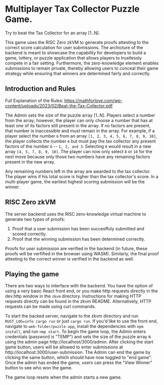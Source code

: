 # Multiplayer Tax Collector Puzzle Game.

Try to beat the Tax Collector for an array [1..N].

This game uses the RISC Zero zkVM to generate proofs attesting to the correct score calculation for user submissions. The archicture of the backend is meant to showcase the capability for developers to build a game, lottery, or puzzle application that allows players to trustlessly compete in a fair setting. Furthermore, the zero-knowledge element enables submissions to remain private, thereby allowing users to conceal their game strategy while ensuring that winners are determined fairly and correctly.

## Introduction and Rules

Full Explanation of the Rules: https://mathforlove.com/wp-content/uploads/2023/02/Beat-the-Tax-Collector.pdf

The Admin sets the size of the puzzle array [1..N]. Players select a number from the array; however, the player can only choose a number that has at least one of its factors still present in the array. If no factors are present, that number is inaccessible and must remain in the array. For example, if a player select the number `6` from an array `[1, 2, 3, 4, 5, 6, 7, 8, 9, 10]`, the player collects the number `6` but must pay the tax collector any present factors of the number `6` -- `1, 2, and 3`. Selecting `6` would result in a new array `[4, 5, 7, 8, 9, 10]`. The player can now only select `8` or `10` for the next move because only those two numbers have any remaining factors present in the new array.

Any remaining numbers left in the array are awarded to the tax collector. The player wins if his total score is higher than the tax collector's score. In a multi-player game, the earliest highest scoring submission will be the winner.

## RISC Zero zkVM

The server backend uses the RISC zero-knowledge virtual machine to generate two types of proofs:

1.  Proof that a user submission has been succesffuly submitted and scored correctly.
2.  Proof that the winning submission has been determined correctly.

Proofs for user submission are verified in the backend (in future, these proofs will be verfified in the browser using WASM). Similarly, the final proof attesting to the correct winner is verified in the backend as well.

## Playing the game

There are two ways to interface with the backend. You have the option of using a very basic React front end, or you make http requests directly in the dev.http window in the `zkvm` directory. Instructions for making HTTP requests directly can be found in the zkvm README. Alternatively, HTTP requests can be made using curl commands.

To start the backed server, navigate to the zkvm directory and run `RUST_LOG=info cargo run` or just `cargo run`. If you'd like to use the front end, navigate to `web-folder/puzzle-app`, install the dependencies with `npm install`, and run `nmp start`. To begin the game loop, the Admin enters credentials (password is "TEMP") and sets the size of the puzzle array `N` using the admin page http://localhost/3000/admin. After clicking the start game button, users will be allowed to enter submissions at http://localhost:3000/user-submission. The Admin can end the game by clicking the same button, which should have now toggled to "end game". Once the admin has ended the game, users can press the "View Winner" button to see who won the game.

The game loop resets when the admin starts a new game.
